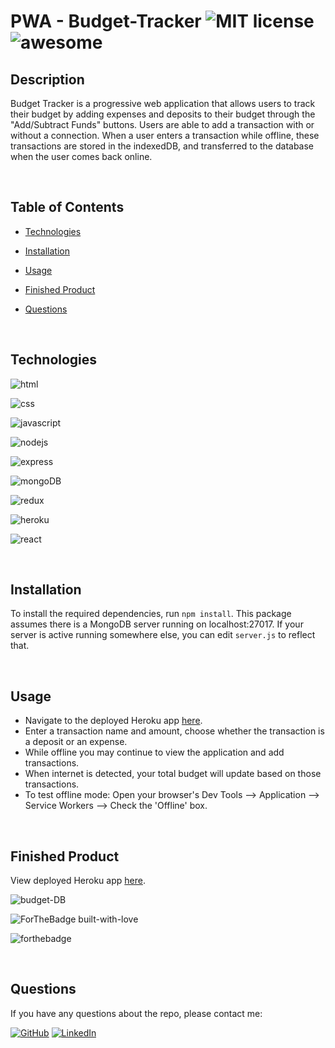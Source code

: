 # PWA - Budget-Tracker   ![MIT license](https://img.shields.io/badge/License-MIT-blue.svg)  ![awesome](https://badgen.net/badge/icon/awesome?icon=awesome&label)



## Description
Budget Tracker is a progressive web application that allows users to track their budget by 
adding expenses and deposits to their budget through the "Add/Subtract Funds" buttons. 
Users are able to add a transaction with or without a connection. When a user enters a 
transaction while offline, these transactions are stored in the indexedDB, and transferred 
to the database when the user comes back online.

<br>

## Table of Contents

* [Technologies](#technologies)
  
* [Installation](#installation)
  
* [Usage](#usage)

* [Finished Product](#finished-product)
  
* [Questions](#questions)  


<br>

## Technologies

![html](https://img.shields.io/badge/HTML-5-orange.svg?logo=html)

![css](https://img.shields.io/badge/CSS-3-1572B6.svg?logo=css3)

![javascript](https://img.shields.io/badge/-%20JavaScript-F7DF1E?logo=javascript&logoColor=white)

![nodejs](https://img.shields.io/badge/node-js-green)

![express](https://img.shields.io/badge/-express-black?logo=express)

![mongoDB](https://img.shields.io/badge/-MongoDB-47A248?logo=mongodb&logoColor=green)

![redux](https://img.shields.io/badge/Redux-764ABC.svg?logo=redux)

![heroku](https://img.shields.io/badge/Heroku-430098.svg?logo=heroku)

![react](https://img.shields.io/badge/-ReactJS-61DAFB?logo=react&logoColor=white)


<br>

## Installation
To install the required dependencies, run `npm install`.
This package assumes there is a MongoDB server running on localhost:27017. If your server is active
running somewhere else, you can edit `server.js` to reflect that.

<br>

## Usage
* Navigate to the deployed Heroku app [here](https://fb-budgettracker.herokuapp.com/).
* Enter a transaction name and amount, choose whether the transaction is a deposit or an expense.
* While offline you may continue to view the application and add transactions.
* When internet is detected, your total budget will update based on those transactions.
* To test offline mode: Open your browser's Dev Tools --> Application --> Service Workers --> Check the 'Offline' box.
  
<br>


## Finished Product
View deployed Heroku app [here](https://fb-budgettracker.herokuapp.com/).

![budget-DB](https://user-images.githubusercontent.com/70370805/108643443-7ba41c80-745f-11eb-947b-ec5cec7ca59d.jpg)

![ForTheBadge built-with-love](http://ForTheBadge.com/images/badges/built-with-love.svg)

![forthebadge](https://forthebadge.com/images/badges/powered-by-coffee.svg)

<br>

## Questions 
If you have any questions about the repo, please contact me: 

<a href="https://github.com/fbabauta"><img src="imgs/github.svg" alt="GitHub"></a>
<a href="https://www.linkedin.com/in/francine-babauta"><img src="imgs/linkedin.svg" alt="LinkedIn"></a>
